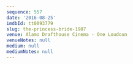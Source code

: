 ```yaml
---
sequence: 557
date: '2016-08-25'
imdbId: tt0093779
slug: the-princess-bride-1987
venue: Alamo Drafthouse Cinema - One Loudoun
venueNotes: null
medium: null
mediumNotes: null
---
```


